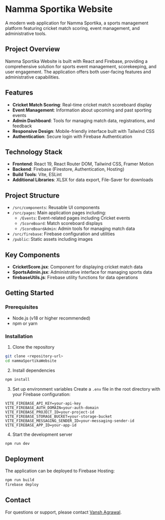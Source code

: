 # Namma Sportika Website

A modern web application for Namma Sportika, a sports management platform featuring cricket match scoring, event management, and administrative tools.

## Project Overview

Namma Sportika Website is built with React and Firebase, providing a comprehensive solution for sports event management, scorekeeping, and user engagement. The application offers both user-facing features and administrative capabilities.

## Features

- **Cricket Match Scoring**: Real-time cricket match scoreboard display
- **Event Management**: Information about upcoming and past sporting events
- **Admin Dashboard**: Tools for managing match data, registrations, and feedback
- **Responsive Design**: Mobile-friendly interface built with Tailwind CSS
- **Authentication**: Secure login with Firebase Authentication

## Technology Stack

- **Frontend**: React 19, React Router DOM, Tailwind CSS, Framer Motion
- **Backend**: Firebase (Firestore, Authentication, Hosting)
- **Build Tools**: Vite, ESLint
- **Additional Libraries**: XLSX for data export, File-Saver for downloads

## Project Structure

- `/src/components`: Reusable UI components
- `/src/pages`: Main application pages including:
  - `/Events`: Event-related pages including Cricket events
  - `/ScoreBoard`: Match scoreboard displays
  - `/ScoreBoardAdmin`: Admin tools for managing match data
- `/src/firebase`: Firebase configuration and utilities
- `/public`: Static assets including images

## Key Components

- **CricketScore.jsx**: Component for displaying cricket match data
- **SportsAdmin.jsx**: Administrative interface for managing sports data
- **firebaseUtils.js**: Firebase utility functions for data operations

## Getting Started

### Prerequisites

- Node.js (v18 or higher recommended)
- npm or yarn

### Installation

1. Clone the repository
```bash
git clone <repository-url>
cd nammaSportikaWebsite
```

2. Install dependencies
```bash
npm install
```

3. Set up environment variables
Create a `.env` file in the root directory with your Firebase configuration:
```
VITE_FIREBASE_API_KEY=your-api-key
VITE_FIREBASE_AUTH_DOMAIN=your-auth-domain
VITE_FIREBASE_PROJECT_ID=your-project-id
VITE_FIREBASE_STORAGE_BUCKET=your-storage-bucket
VITE_FIREBASE_MESSAGING_SENDER_ID=your-messaging-sender-id
VITE_FIREBASE_APP_ID=your-app-id
```

4. Start the development server
```bash
npm run dev
```

## Deployment

The application can be deployed to Firebase Hosting:

```bash
npm run build
firebase deploy
```

## Contact

For questions or support, please contact [Vansh Agrawal](mailto:agrawalvansh@gmail.com).

